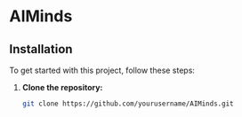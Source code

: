 # AIMinds

## Installation

To get started with this project, follow these steps:

1. **Clone the repository:**

   ```bash
   git clone https://github.com/yourusername/AIMinds.git
   ```

